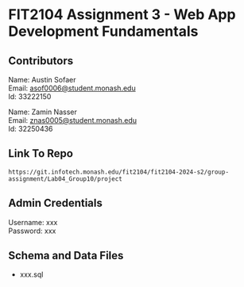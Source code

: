 # FIT2104 Assignment 3 - Web App Development Fundamentals

## Contributors

Name: Austin Sofaer  
Email: asof0006@student.monash.edu  
Id: 33222150

Name: Zamin Nasser  
Email: znas0005@student.monash.edu  
Id: 32250436

## Link To Repo

`https://git.infotech.monash.edu/fit2104/fit2104-2024-s2/group-assignment/Lab04_Group10/project`

## Admin Credentials

Username: xxx  
Password: xxx

## Schema and Data Files

- xxx.sql
